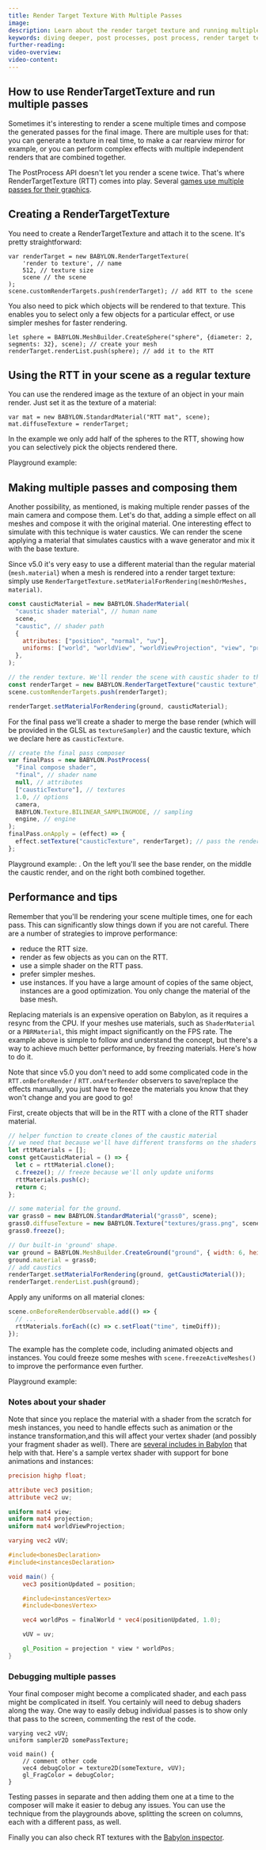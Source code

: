 ```yaml
---
title: Render Target Texture With Multiple Passes
image:
description: Learn about the render target texture and running multiple passes in Babylon.js.
keywords: diving deeper, post processes, post process, render target texture
further-reading:
video-overview:
video-content:
---
```


## How to use RenderTargetTexture and run multiple passes

Sometimes it's interesting to render a scene multiple times and compose the generated passes for the final image. There are multiple uses for that: you can generate a texture in real time, to make a car rearview mirror for example, or you can perform complex effects with multiple independent renders that are combined together.

The PostProcess API doesn't let you render a scene twice. That's where RenderTargetTexture (RTT) comes into play. Several [games use multiple passes for their graphics](http://www.adriancourreges.com/blog/2016/09/09/doom-2016-graphics-study/).

## Creating a RenderTargetTexture

You need to create a RenderTargetTexture and attach it to the scene. It's pretty straightforward:

```
var renderTarget = new BABYLON.RenderTargetTexture(
    'render to texture', // name
    512, // texture size
    scene // the scene
);
scene.customRenderTargets.push(renderTarget); // add RTT to the scene
```

You also need to pick which objects will be rendered to that texture. This enables you to select only a few objects for a particular effect, or use simpler meshes for faster rendering.

```
let sphere = BABYLON.MeshBuilder.CreateSphere("sphere", {diameter: 2, segments: 32}, scene); // create your mesh
renderTarget.renderList.push(sphere); // add it to the RTT
```

## Using the RTT in your scene as a regular texture

You can use the rendered image as the texture of an object in your main render. Just set it as the texture of a material:

```
var mat = new BABYLON.StandardMaterial("RTT mat", scene);
mat.diffuseTexture = renderTarget;
```

In the example we only add half of the spheres to the RTT, showing how you can selectively pick the objects rendered there.

Playground example: <Playground id="#69DRZ1" title="Render Target Texture" description="Simple example of using the render target texture."/>

## Making multiple passes and composing them

Another possibility, as mentioned, is making multiple render passes of the main camera and compose them. Let's do that, adding a simple effect on all meshes and compose it with the original material. One interesting effect to simulate with this technique is water caustics. We can render the scene applying a material that simulates caustics with a wave generator and mix it with the base texture.

Since v5.0 it's very easy to use a different material than the regular material (`mesh.material`) when a mesh is rendered into a render target texture: simply use `RenderTargetTexture.setMaterialForRendering(meshOrMeshes, material)`.

```javascript
const causticMaterial = new BABYLON.ShaderMaterial(
  "caustic shader material", // human name
  scene,
  "caustic", // shader path
  {
    attributes: ["position", "normal", "uv"],
    uniforms: ["world", "worldView", "worldViewProjection", "view", "projection", "time", "direction"],
  },
);

// the render texture. We'll render the scene with caustic shader to this texture.
const renderTarget = new BABYLON.RenderTargetTexture("caustic texture", 512, scene);
scene.customRenderTargets.push(renderTarget);

renderTarget.setMaterialForRendering(ground, causticMaterial);
```

For the final pass we'll create a shader to merge the base render (which will be provided in the GLSL as `textureSampler`) and the caustic texture, which we declare here as `causticTexture`.

```javascript
// create the final pass composer
var finalPass = new BABYLON.PostProcess(
  "Final compose shader",
  "final", // shader name
  null, // attributes
  ["causticTexture"], // textures
  1.0, // options
  camera,
  BABYLON.Texture.BILINEAR_SAMPLINGMODE, // sampling
  engine, // engine
);
finalPass.onApply = (effect) => {
  effect.setTexture("causticTexture", renderTarget); // pass the renderTarget as our second texture
};
```

Playground example: <Playground id="#TG2B18#60" title="Multiple Passes Example" description="Simple example showing how to run multiple passes with the render target texture."/>. On the left you'll see the base render, on the middle the caustic render, and on the right both combined together.

## Performance and tips

Remember that you'll be rendering your scene multiple times, one for each pass. This can significantly slow things down if you are not careful. There are a number of strategies to improve performance:

- reduce the RTT size.
- render as few objects as you can on the RTT.
- use a simple shader on the RTT pass.
- prefer simpler meshes.
- use instances. If you have a large amount of copies of the same object, instances are a good optimization. You only change the material of the base mesh.

Replacing materials is an expensive operation on Babylon, as it requires a resync from the CPU. If your meshes use materials, such as `ShaderMaterial` or a `PBRMaterial`, this might impact significantly on the FPS rate. The example above is simple to follow and understand the concept, but there's a way to achieve much better performance, by freezing materials. Here's how to do it.

Note that since v5.0 you don't need to add some complicated code in the `RTT.onBeforeRender` / `RTT.onAfterRender` observers to save/replace the effects manually, you just have to freeze the materials you know that they won't change and you are good to go!

First, create objects that will be in the RTT with a clone of the RTT shader material.

```javascript
// helper function to create clones of the caustic material
// we need that because we'll have different transforms on the shaders
let rttMaterials = [];
const getCausticMaterial = () => {
  let c = rttMaterial.clone();
  c.freeze(); // freeze because we'll only update uniforms
  rttMaterials.push(c);
  return c;
};

// some material for the ground.
var grass0 = new BABYLON.StandardMaterial("grass0", scene);
grass0.diffuseTexture = new BABYLON.Texture("textures/grass.png", scene);
grass0.freeze();

// Our built-in 'ground' shape.
var ground = BABYLON.MeshBuilder.CreateGround("ground", { width: 6, height: 6 }, scene);
ground.material = grass0;
// add caustics
renderTarget.setMaterialForRendering(ground, getCausticMaterial());
renderTarget.renderList.push(ground);
```

Apply any uniforms on all material clones:

```javascript
scene.onBeforeRenderObservable.add(() => {
  // ...
  rttMaterials.forEach((c) => c.setFloat("time", timeDiff));
});
```

The example has the complete code, including animated objects and instances. You could freeze some meshes with `scene.freezeActiveMeshes()` to improve the performance even further.

Playground example: <Playground id="#S1W87B#42" title="Performance Example" description="Example of managing performance when running multiple passes."/>

### Notes about your shader

Note that since you replace the material with a shader from the scratch for mesh instances, you need to handle effects such as animation or the instance transformation,and this will affect your vertex shader (and possibly your fragment shader as well). There are [several includes in Babylon](https://github.com/BabylonJS/Babylon.js/tree/master/packages/dev/core/src/Shaders/ShadersInclude) that help with that. Here's a sample vertex shader with support for bone animations and instances:

```glsl
precision highp float;

attribute vec3 position;
attribute vec2 uv;

uniform mat4 view;
uniform mat4 projection;
uniform mat4 worldViewProjection;

varying vec2 vUV;

#include<bonesDeclaration>
#include<instancesDeclaration>

void main() {
    vec3 positionUpdated = position;

    #include<instancesVertex>
    #include<bonesVertex>

    vec4 worldPos = finalWorld * vec4(positionUpdated, 1.0);

    vUV = uv;

    gl_Position = projection * view * worldPos;
}
```

### Debugging multiple passes

Your final composer might become a complicated shader, and each pass might be complicated in itself. You certainly will need to debug shaders along the way. One way to easily debug individual passes is to show only that pass to the screen, commenting the rest of the code.

```
varying vec2 vUV;
uniform sampler2D somePassTexture;

void main() {
    // comment other code
    vec4 debugColor = texture2D(someTexture, vUV);
    gl_FragColor = debugColor;
}
```

Testing passes in separate and then adding them one at a time to the composer will make it easier to debug any issues. You can use the technique from the playgrounds above, splitting the screen on columns, each with a different pass, as well.

Finally you can also check RT textures with the [Babylon inspector](/toolsAndResources/inspector).

